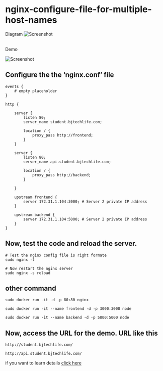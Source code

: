 # nginx-configure-file-for-multiple-host-names
Diagram
![Screenshot](Write%20the%20Nginx%20configure%20file%20for%20Multiple%20Host%20Names%20for%20three%20servers%20on%C2%A0AWS.jpg)

<br>
Demo

![Screenshot](Write%20the%20Nginx%20configure%20file%20for%20Multiple%20Host%20Names%20for%20three%20servers%20on%C2%A0AWS.gif)


## Configure the the ‘nginx.conf’ file

```
events {
    # empty placeholder
}

http {

    server {
        listen 80;
        server_name student.bjtechlife.com;

        location / {
            proxy_pass http://frontend;
        }
    }

    server {
        listen 80;
        server_name api.student.bjtechlife.com;

        location / {
            proxy_pass http://backend;
        }

    }

    upstream frontend {
        server 172.31.1.104:3000; # Server 2 private IP address
    }

    upstream backend {
        server 172.31.1.104:5000; # Server 2 private IP address
    }
}
```

## Now, test the code and reload the server.

```
# Test the nginx config file is right formate
sudo nginx -t

# Now restart the nginx server
sudo nginx -s reload
```

## other command 
```
sudo docker run -it -d -p 80:80 nginx
```
```
sudo docker run -it --name frontend -d -p 3000:3000 node
```
```
sudo docker run -it --name backend -d -p 5000:5000 node
```

## Now, access the URL for the demo. URL like this
```
http://student.bjtechlife.com/
```
```
http://api.student.bjtechlife.com/
```
if you want to learn details <a href="https://medium.com/@bjnandi/write-the-nginx-configure-file-for-multiple-host-names-for-three-servers-on-aws-8ed1550fc6cb" target ="_blank">click here</a>